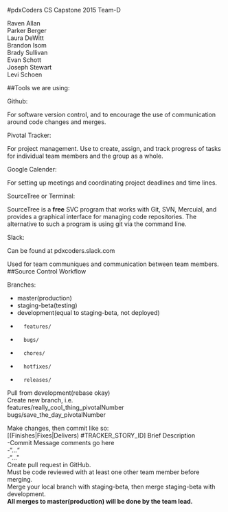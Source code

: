 #pdxCoders
CS Capstone 2015
Team-D

Raven Allan  
Parker Berger  
Laura DeWitt  
Brandon Isom  
Brady Sullivan  
Evan Schott  
Joseph Stewart  
Levi Schoen  

##Tools we are using:

Github:

For software version control, and to encourage the use of communication around code changes and merges.

Pivotal Tracker:

For project management. Use to create, assign, and track progress of tasks for individual team members and the group as a whole.

Google Calender:

For setting up meetings and coordinating project deadlines and time lines.

SourceTree or Terminal:

SourceTree is a **free** SVC program that works with Git, SVN, Mercuial, and provides a graphical interface for managing code repositories. The alternative to such a program is using git via the command line.

Slack:

Can be found at pdxcoders.slack.com

Used for team communiques and communication between team members.
##Source Control Workflow

Branches:  

* master(production)  
* staging-beta(testing)  
* development(equal to staging-beta, not deployed)  
*		features/  
*		bugs/
*		chores/
*		hotfixes/  
*		releases/  

Pull from development(rebase okay)  
Create new branch, i.e.  
	features/really_cool_thing_pivotalNumber  
	bugs/save_the_day_pivotalNumber  

Make changes, then commit like so:  
[(Finishes|Fixes|Delivers) #TRACKER_STORY_ID] Brief Description  
			-Commit Message comments go here  
			-“...“  
			-“…"  
Create pull request in GitHub.  
Must be code reviewed with at least one other team member before merging.  
Merge your local branch with staging-beta, then merge staging-beta with  development.  
**All merges to master(production) will be done by the team lead.** 

